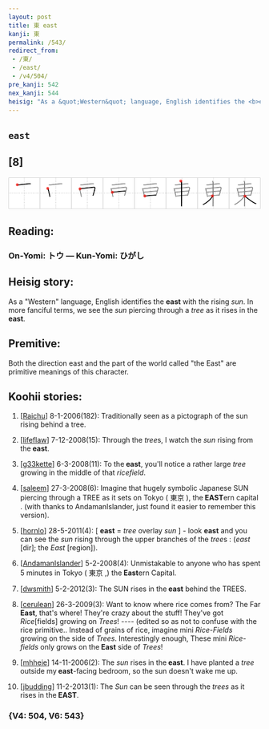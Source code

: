 ```yaml
---
layout: post
title: 東 east
kanji: 東
permalink: /543/
redirect_from:
 - /東/
 - /east/
 - /v4/504/
pre_kanji: 542
nex_kanji: 544
heisig: "As a &quot;Western&quot; language, English identifies the <b>east</b> with the rising <i>sun</i>. In more fanciful terms, we see the <i>sun</i> piercing through a <i>tree</i> as it rises in the <b>east</b>. Both the direction east and the part of the world called &quot;the East&quot; are primitive meanings of this character."
---
```


## `east`

## [8]

<div class="stroke"><img src="../images/E69DB1.png" /></div>

## Reading:

### On-Yomi: トウ &mdash; Kun-Yomi: ひがし

## Heisig story:

As a &quot;Western&quot; language, English identifies the <b>east</b> with the rising <i>sun</i>. In more fanciful terms, we see the <i>sun</i> piercing through a <i>tree</i> as it rises in the <b>east</b>.

## Premitive:

Both the direction east and the part of the world called &quot;the East&quot; are primitive meanings of this character.

## Koohii stories:

1) [<a href="http://kanji.koohii.com/profile/Raichu">Raichu</a>] 8-1-2006(182): Traditionally seen as a pictograph of the sun rising behind a tree.

2) [<a href="http://kanji.koohii.com/profile/lifeflaw">lifeflaw</a>] 7-12-2008(15): Through the <em>tree</em>s, I watch the <em>sun</em> rising from the<strong> east</strong>.

3) [<a href="http://kanji.koohii.com/profile/g33kette">g33kette</a>] 6-3-2008(11): To the<strong> east</strong>, you&#039;ll notice a rather large <em>tree</em> growing in the middle of that <em>ricefield</em>.

4) [<a href="http://kanji.koohii.com/profile/saleem">saleem</a>] 27-3-2008(6): Imagine that hugely symbolic Japanese SUN piercing through a TREE as it sets on Tokyo ( 東京 ), the<strong> EAST</strong>ern capital . (with thanks to AndamanIslander, just found it easier to remember this version).

5) [<a href="http://kanji.koohii.com/profile/hornlo">hornlo</a>] 28-5-2011(4): [ <strong>east</strong> = <em>tree</em> overlay <em>sun</em> ] - look <strong>east</strong> and you can see the <em>sun</em> rising through the upper branches of the <em>tree</em>s : (<em>east</em> [dir]; the <em>East</em> [region]).

6) [<a href="http://kanji.koohii.com/profile/AndamanIslander">AndamanIslander</a>] 5-2-2008(4): Unmistakable to anyone who has spent 5 minutes in Tokyo ( 東京 ,) the<strong> East</strong>ern Capital.

7) [<a href="http://kanji.koohii.com/profile/dwsmith">dwsmith</a>] 5-2-2012(3): The SUN rises in the<strong> east</strong> behind the TREES.

8) [<a href="http://kanji.koohii.com/profile/cerulean">cerulean</a>] 26-3-2009(3): Want to know where rice comes from? The Far<strong> East</strong>, that&#039;s where! They&#039;re crazy about the stuff! They&#039;ve got <em>Rice</em>[fields] growing on <em>Trees</em>! ---- (edited so as not to confuse with the rice primitive.. Instead of grains of rice, imagine mini <em>Rice-Fields</em> growing on the side of <em>Trees</em>. Interestingly enough, These mini <em>Rice-fields</em> only grows on the<strong> East</strong> side of <em>Trees</em>!

9) [<a href="http://kanji.koohii.com/profile/mhheie">mhheie</a>] 14-11-2006(2): The <em>sun</em> rises in the<strong> east</strong>. I have planted a <em>tree</em> outside my<strong> east</strong>-facing bedroom, so the sun doesn&#039;t wake me up.

10) [<a href="http://kanji.koohii.com/profile/jbudding">jbudding</a>] 11-2-2013(1): The <em>Sun</em> can be seen through the <em>trees</em> as it rises in the<strong> EAST</strong>.

### {V4: 504, V6: 543}
